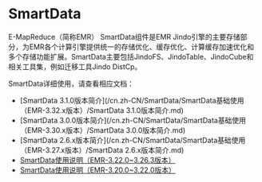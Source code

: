 # SmartData

E-MapReduce（简称EMR） SmartData组件是EMR Jindo引擎的主要存储部分，为EMR各个计算引擎提供统一的存储优化、缓存优化、计算缓存加速优化和多个存储功能扩展。SmartData主要包括JindoFS、JindoTable、JindoCube和相关工具集，例如迁移工具Jindo DistCp。

SmartData详细使用，请查看相应文档：

-   [SmartData 3.1.0版本简介](/cn.zh-CN/SmartData/SmartData基础使用（EMR-3.32.x版本）/SmartData 3.1.0版本简介.md)
-   [SmartData 3.0.0版本简介](/cn.zh-CN/SmartData/SmartData基础使用（EMR-3.30.x版本）/SmartData 3.0.0版本简介.md)
-   [SmartData 2.6.x版本简介](/cn.zh-CN/SmartData/SmartData基础使用（EMR-3.27.x版本）/SmartData 2.6.x版本简介.md)
-   [SmartData使用说明（EMR-3.22.0~3.26.3版本）](/cn.zh-CN/SmartData/SmartData基础使用（EMR-3.27.0之前版本）/JindoFS使用说明（EMR-3.22.0~3.26.3版本）.md)
-   [SmartData使用说明（EMR-3.20.0~3.22.0版本）](/cn.zh-CN/SmartData/SmartData基础使用（EMR-3.27.0之前版本）/JindoFS使用说明（EMR-3.20.0~3.22.0版本）.md)

